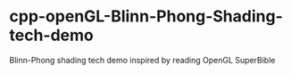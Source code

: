# cpp-openGL-Blinn-Phong-Shading-tech-demo
Blinn-Phong shading tech demo inspired by reading OpenGL SuperBible
